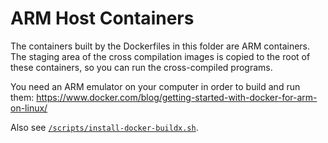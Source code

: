 # ARM Host Containers

The containers built by the Dockerfiles in this folder are ARM containers.  
The staging area of the cross compilation images is copied to the root of these
containers, so you can run the cross-compiled programs.

You need an ARM emulator on your computer in order to build and run them:
<https://www.docker.com/blog/getting-started-with-docker-for-arm-on-linux/>

Also see [`/scripts/install-docker-buildx.sh`](/scripts/install-docker-buildx.sh).